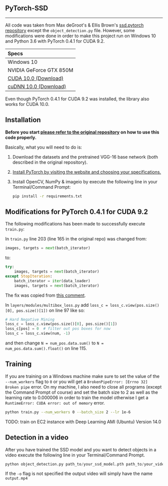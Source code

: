 ## PyTorch-SSD

[//]: # (References)
[ssd-pytorch-repo]: https://github.com/amdegroot/ssd.pytorch
[cudnn]: https://developer.nvidia.com/cudnn
[cuda]: https://developer.nvidia.com/cuda-downloads
[pytorch-install]: https://pytorch.org/
[stopiteration-fix]: https://github.com/amdegroot/ssd.pytorch/issues/214#issuecomment-409851395

---

All code was taken from Max deGroot's & Ellis Brown's [ssd.pytorch repository][ssd-pytorch-repo] except the `object_detection.py` file. However, some modifications were done in order to make this project run on Windows 10 and Python 3.6 with PyTorch 0.4.1 for CUDA 9.2.

| Specs                          |
| :----------------------------- |
| Windows 10                     |
| NVIDIA GeForce GTX 850M        |
| [CUDA 10.0 (Download)][cuda]   |
| [cuDNN 10.0 (Download)][cudnn] |

Even though PyTorch 0.4.1 for CUDA 9.2 was installed, the library also works for CUDA 10.0.

## Installation 

**Before you start [please refer to the original repository][ssd-pytorch-repo] on how to use this code properly.** 

Basically, what you will need to do is:
1. Download the datasets and the pretrained VGG-16 base network (both described in the original repository).
   
2. [Install PyTorch by visiting the website and choosing your specifications.][pytorch-install]

3. Install OpenCV, NumPy & imageio by execute the following line in your Terminal/Command Prompt:
    ```sh
    pip install -r requirements.txt
    ```

## Modifications for PyTorch 0.4.1 for CUDA 9.2

The following modifications has been made to successfully execute `train.py`:

In `train.py` line 203 (line 165 in the original repo) was changed from:
```python
images, targets = next(batch_iterator)
```
to:
```python
try:
    images, targets = next(batch_iterator)
except StopIteration:
    batch_iterator = iter(data_loader)
    images, targets = next(batch_iterator)
```
The fix was copied from [this comment][stopiteration-fix]. 

In `layers/modules/multibox_loss.py` add `loss_c = loss_c.view(pos.size()[0], pos.size()[1])` on line 97 like so:
```python
# Hard Negative Mining
loss_c = loss_c.view(pos.size()[0], pos.size()[1])
loss_c[pos] = 0  # filter out pos boxes for now
loss_c = loss_c.view(num, -1)
```
and then change `N = num_pos.data.sum()` to `N = num_pos.data.sum().float()` on line 115.

## Training

If you are training on a Windows machine make sure to set the value of the `--num_workers` flag to `0` or you will get a `BrokenPipeError: [Errno 32] Broken pipe` error. On my machine, I also need to close all programs (except the Command Prompt of course) and set the batch size to 2 as well as the learning rate to 0.000006 in order to train the model otherwise I get a `RuntimeError: CUDA error: out of memory` error.

```sh
python train.py --num_workers 0 --batch_size 2 --lr 1e-6
```

TODO: train on EC2 instance with Deep Learning AMI (Ubuntu) Version 14.0

## Detection in a video

After you have trained the SSD model and you want to detect objects in a video execute the following line in your Terminal/Command Prompt.

```python
python object_detection.py path_to/your_ssd_model.pth path_to/your_video.mp4 -o path_to/name_of_your_output_video.mp4
```

If the `-o` flag is not specified the output video will simply have the name `output.mp4`